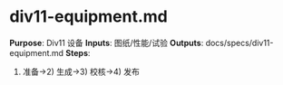 # div11-equipment.md

**Purpose**: Div11 设备
**Inputs**: 图纸/性能/试验
**Outputs**: docs/specs/div11-equipment.md
**Steps**:

1. 准备→2) 生成→3) 校核→4) 发布
